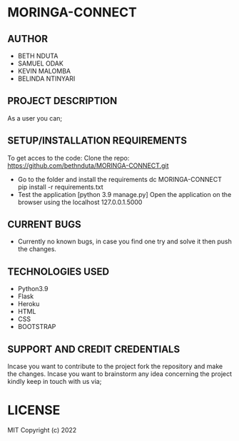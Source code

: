 # MORINGA-CONNECT

## AUTHOR
* BETH NDUTA
* SAMUEL ODAK
* KEVIN MALOMBA
* BELINDA NTINYARI

## PROJECT DESCRIPTION
As a user you can;

## SETUP/INSTALLATION REQUIREMENTS
To get acces to the code:
Clone the repo: https://github.com/bethnduta/MORINGA-CONNECT.git
* Go to the folder and install the requirements dc MORINGA-CONNECT pip install -r requirements.txt
* Test the application [python 3.9 manage.py] Open the application on the browser using the localhost 127.0.0.1.5000

## CURRENT BUGS
* Currently no known bugs, in case you find one try and solve it then push the changes.

## TECHNOLOGIES USED
* Python3.9
* Flask
* Heroku
* HTML
* CSS
* BOOTSTRAP

## SUPPORT AND CREDIT CREDENTIALS
Incase you want to contribute to the project fork the repository and make the changes. Incase you want to brainstorm any idea concerning the project kindly keep in touch with us via; 


# LICENSE
MIT Copyright (c) 2022
